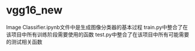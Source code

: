 # vgg16_new
Image Classifier.ipynb文件中是生成图像分类器的基本过程
train.py中整合了在该项目中所有训练阶段需要使用的函数
test.py中整合了在该项目中所有可能需要的测试相关函数
